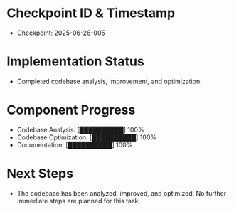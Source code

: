 # Checkpoint ID & Timestamp

- Checkpoint: 2025-06-26-005

# Implementation Status

- Completed codebase analysis, improvement, and optimization.

# Component Progress

- Codebase Analysis: [██████████] 100%
- Codebase Optimization: [██████████] 100%
- Documentation: [██████████] 100%

# Next Steps

- The codebase has been analyzed, improved, and optimized. No further immediate steps are planned for this task.